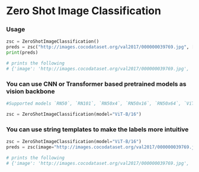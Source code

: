 # Zero Shot Image Classification


### Usage

```python
zsc = ZeroShotImageClassification()
preds = zsc("http://images.cocodataset.org/val2017/000000039769.jpg", ["tv", "cats and remotes", "cats on a pink cloth"])
print(preds)

# prints the following
# {'image': 'http://images.cocodataset.org/val2017/000000039769.jpg', 'scores': [7.725e-05, 1.0, 4.834e-05], 'labels': ['A photo of tv', 'A photo of cats and remotes', 'A photo of cats on a pink cloth']}

```

### You can use CNN or Transformer based pretrained models as vision backbone
```python
#Supported models `RN50`, `RN101`, `RN50x4`, `RN50x16`, `RN50x64`, `ViT-B/32`, `ViT-B/16`, `ViT-L/14`

zsc = ZeroShotImageClassification(model="ViT-B/16")
```

### You can use string templates to make the labels more intuitive
```python
zsc = ZeroShotImageClassification(model="ViT-B/16")
preds = zsc(image="http://images.cocodataset.org/val2017/000000039769.jpg",candidate_labels=["tv", "cats and remotes", "cats on a pink cloth"], hypothesis_template="A image of {}")

# prints the following
# {'image': 'http://images.cocodataset.org/val2017/000000039769.jpg', 'scores': [2.67e-05, 1.0, 7.97e-05], 'labels': ['A image of tv', 'A image of cats and remotes', 'A image of cats on a pink cloth']}
```


